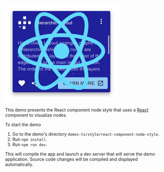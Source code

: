 <!--
 //////////////////////////////////////////////////////////////////////////////
 // @license
 // This file is part of yFiles for HTML.
 // Use is subject to license terms.
 //
 // Copyright (c) by yWorks GmbH, Vor dem Kreuzberg 28,
 // 72070 Tuebingen, Germany. All rights reserved.
 //
 //////////////////////////////////////////////////////////////////////////////
-->
<img src="../../../doc/demo-thumbnails/react-component-node-style.webp" alt="demo-thumbnail" height="320"/>

This demo presents the React component node style that uses a [React](https://react.dev/) component to visualize nodes.

To start the demo

1.  Go to the demo's directory `demos-ts/style/react-component-node-style`.
2.  Run `npm install`.
3.  Run `npm run dev`.

This will compile the app and launch a dev server that will serve the demo application. Source code changes will be compiled and displayed automatically.
